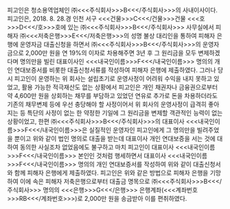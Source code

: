 피고인은 청소용역업체인 ㈜<<<주식회사>>>B<<</주식회사>>>의 사내이사이다.
피고인은, 2018. 8. 28.경 인천 서구 <<<건물>>>C<<</건물>>>건물 <<<호>>>D<<</호>>>호에 있는 ㈜<<<주식회사>>>B<<</주식회사>>> 사무실에서 피해자 ㈜<<<저축은행>>>E<<</저축은행>>>의 성명 불상 대리인을 통하여 피해자 은행에 운영자금 대출신청을 하면서 ㈜<<<주식회사>>>B<<</주식회사>>>의 운영자금으로 2,000만 원을 연 19%의 이자로 차용해주면 3년 후 그 원리금을 모두 변제하겠다며 명의만을 빌린 대표이사인 <<<내국인이름>>>F<<</내국인이름>>> 명의의 개인 연대보증서를 비롯한 대출신청서류를 작성하여 피해자 은행에 제출하였다.
그러나 당시 피고인이 운영하는 위 회사는 설립초기로 운영사정이 어려워 수익을 내지 못하고 있었고, 활용 가능한 적극재산도 없는 상황에서 피고인은 개인 채권자나 금융권으로부터 약 4,600만 원을 상회하는 채무를 부담하고 있었던 연유로 추가로 돈을 차용하더라도 기존의 채무변제 등에 우선 충당해야 할 사정이어서 위 회사의 운영사정이 급격히 좋아지는 등 특단의 사정이 없는 한 약정한 기일에 그 원리금을 변제할 객관적인 능력이 없는 상황이었고, 한편 ㈜<<<주식회사>>>B<<</주식회사>>>의 대표이사 <<<내국인이름>>>F<<</내국인이름>>>은 실질적인 운영자인 피고인에게 그 명의만을 빌려주었을 뿐이고 위와 같이 법인 명의로 대출을 받는데 대표이사 개인 연대보증을 서는 것에 대하여 동의한 사실조차 없었음에도 불구하고 마치 피고인이 대표이사 <<<내국인이름>>>F<<</내국인이름>>> 본인인 것처럼 행세하면서 대표이사 <<<내국인이름>>>F<<</내국인이름>>> 명의의 개인 연대보증서를 작성하여 위와 같이 대출신청서와 함께 피해자 은행에게 제출하였다.
피고인은 위와 같은 방법으로 피해자 은행을 기망하여 이에 속은 피해자 저축은행으로부터 대출금 명목으로 ㈜<<<주식회사>>>B<<</주식회사>>> 명의의 <<<은행>>>G<<</은행>>> 은행계좌(<<<계좌번호>>>RB<<</계좌번호>>>)로 2,000만 원을 송금받아 이를 편취하였다.